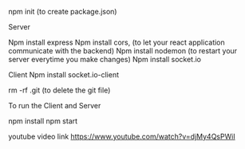 npm init (to create package.json)

Server

Npm install express
Npm install cors,  (to let your react application communicate with the backend)
Npm install nodemon (to restart your server everytime you make changes)
Npm install socket.io

Client
Npm install socket.io-client

rm -rf .git (to delete the git file)

To run the Client and Server

npm install
npm start

youtube video link
https://www.youtube.com/watch?v=djMy4QsPWiI


